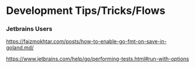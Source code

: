 # Development Tips/Tricks/Flows

### Jetbrains Users

https://faizmokhtar.com/posts/how-to-enable-go-fmt-on-save-in-goland.md/

https://www.jetbrains.com/help/go/performing-tests.html#run-with-options